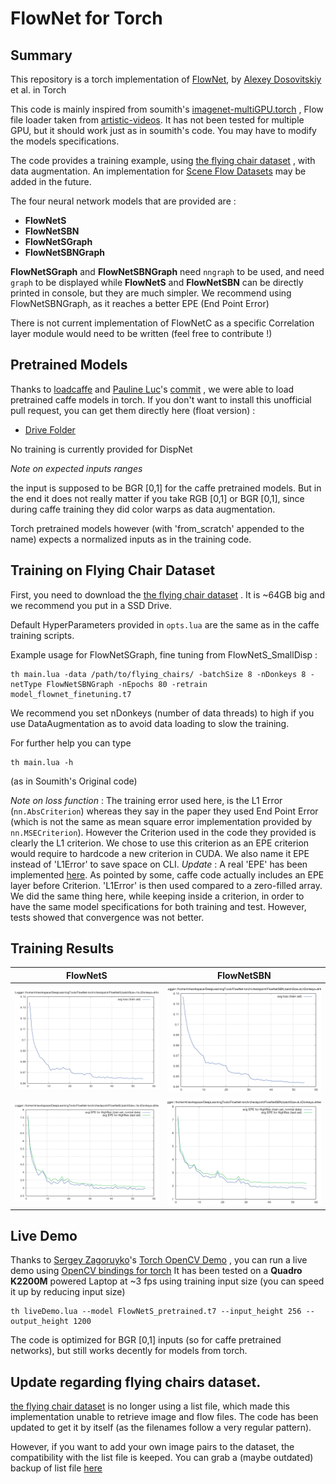 
FlowNet for Torch
=======
## Summary

This repository is a torch implementation of [FlowNet](http://lmb.informatik.uni-freiburg.de/Publications/2015/DFIB15/), by [Alexey Dosovitskiy](http://lmb.informatik.uni-freiburg.de/people/dosovits/) et al. in Torch

This code is mainly inspired from soumith's [imagenet-multiGPU.torch](https://github.com/soumith/imagenet-multiGPU.torch%5D) , Flow file loader taken from [artistic-videos](https://github.com/manuelruder/artistic-videos). It has not been tested for multiple GPU, but it should work just as in soumith's code. You may have to modify the models specifications.

The code provides a training example, using [the flying chair dataset](http://lmb.informatik.uni-freiburg.de/resources/datasets/FlyingChairs.en.html) , with data augmentation. An implementation for [Scene Flow Datasets](http://lmb.informatik.uni-freiburg.de/resources/datasets/SceneFlowDatasets.en.html) may be added in the future.

The four neural network models that are provided are :

 - **FlowNetS**
 - **FlowNetSBN**
 - **FlowNetSGraph**
 - **FlowNetSBNGraph**

**FlowNetSGraph** and **FlowNetSBNGraph** need `nngraph` to be used, and need `graph` to be displayed while **FlowNetS** and **FlowNetSBN** can be directly printed in console, but they are much simpler.
We recommend using FlowNetSBNGraph, as it reaches a better EPE (End Point Error)

There is not current implementation of FlowNetC as a specific Correlation layer module would need to be written (feel free to contribute !)

## Pretrained Models
Thanks to [loadcaffe](https://github.com/szagoruyko/loadcaffe) and [Pauline Luc](https://github.com/paulineluc)'s [commit](https://github.com/szagoruyko/loadcaffe/pull/75) , we were able to load pretrained caffe models in torch. If you don't want to install this unofficial pull request, you can get them directly here (float version) :

 - [Drive Folder](https://drive.google.com/open?id=0B5EC7HMbyk3CbjFPb0RuODI3NmM)

No training is currently provided for DispNet

*Note on expected inputs ranges*

the input is supposed to be BGR [0,1] for the caffe pretrained models. But in the end it does not really matter if you take RGB [0,1] or BGR [0,1], since during caffe training they did color warps as data augmentation.

Torch pretrained models however (with 'from_scratch' appended to the name) expects a normalized inputs as in the training code.

## Training on Flying Chair Dataset

First, you need to download the [the flying chair dataset](http://lmb.informatik.uni-freiburg.de/resources/datasets/FlyingChairs.en.html) . It is ~64GB big and we recommend you put in a SSD Drive.

Default HyperParameters provided in `opts.lua` are the same as in the caffe training scripts.

Example usage for FlowNetSGraph, fine tuning from FlowNetS_SmallDisp :

    th main.lua -data /path/to/flying_chairs/ -batchSize 8 -nDonkeys 8 -netType FlowNetSBNGraph -nEpochs 80 -retrain model_flownet_finetuning.t7

We recommend you set nDonkeys (number of data threads) to high if you use DataAugmentation as to avoid data loading to slow the training.

For further help you can type

	th main.lua -h

(as in Soumith's Original code)

*Note on loss function* : The training error used here, is the L1 Error (`nn.AbsCriterion`) whereas they say in the paper they used End Point Error (which is not the same as mean square error implementation provided by `nn.MSECriterion`). However the Criterion used in the code they provided is clearly the L1 criterion. We chose to use this criterion as an EPE criterion would require to hardcode a new criterion in CUDA. We also name it EPE instead of 'L1Error' to save space on CLI.
*Update* : A real 'EPE' has been implemented [here](https://github.com/ClementPinard/FlowNetTorch/blob/master/EPECriterion.lua). As pointed by some, caffe code actually includes an EPE layer before Criterion. 'L1Error' is then used compared to a zero-filled array. We did the same thing here, while keeping inside a criterion, in order to have the same model specifications for both training and test.
However, tests showed that convergence was not better.

## Training Results

|  FlowNetS | FlowNetSBN |
|---|----|
![train_result](https://github.com/ClementPinard/FlowNetTorch/blob/master/images/FlowNetStrain.png) |  ![test_result](https://github.com/ClementPinard/FlowNetTorch/blob/master/images/FlowNetSBNtrain.png)
![train_result](https://github.com/ClementPinard/FlowNetTorch/blob/master/images/FlowNetStest.png) |  ![test_result](https://github.com/ClementPinard/FlowNetTorch/blob/master/images/FlowNetSBNtest.png)


## Live Demo

Thanks to [Sergey Zagoruyko](https://github.com/szagoruyko)'s [Torch OpenCV Demo](https://github.com/szagoruyko/torch-opencv-demos) , you can run a live demo using [OpenCV bindings for torch](https://github.com/VisionLabs/torch-opencv)
It has been tested on a **Quadro K2200M** powered Laptop at ~3 fps using training input size (you can speed it up by reducing input size)

	th liveDemo.lua --model FlowNetS_pretrained.t7 --input_height 256 --output_height 1200

The code is optimized for BGR [0,1] inputs (so for caffe pretrained networks), but still works decently for models from torch.

## Update regarding flying chairs dataset.

[the flying chair dataset](http://lmb.informatik.uni-freiburg.de/resources/datasets/FlyingChairs.en.html) is no longer using a list file, which made this implementation unable to retrieve image and flow files. The code has been updated to get it by itself (as the filenames follow a very regular pattern).

However, if you want to add your own image pairs to the dataset, the compatibility with the list file is keeped. You can grab a (maybe outdated) backup of list file [here](https://drive.google.com/open?id=0B5EC7HMbyk3COEVEZ1VETzhhMnc)
